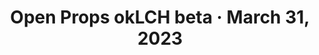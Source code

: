 ---
layout: bookmark
title: Open Props okLCH beta · March 31, 2023
tags:
  - Bookmarks
  - CSS
created: '2023-04-09T09:13:35.602Z'
link: https://nerdy.dev/open-props-oklch-palettes-beta
id: 553533042
excerpt: >-
  Website for Adam Argyle: Teacher, Speaker, CSSWG member, and creator of Open
  Props and VisBug.
image: >-
  https://storage.googleapis.com/atoms-sandbox.google.com.a.appspot.com/og_gif.gif
---